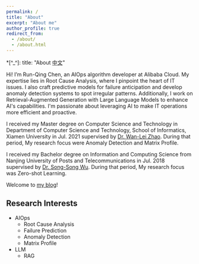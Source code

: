 ```yaml
---
permalink: /
title: "About"
excerpt: "About me"
author_profile: true
redirect_from:
  - /about/
  - /about.html
---
```


*[^_^]: title: "About [中文](http://rexking6.top/about_cn)"

Hi! I’m Run-Qing Chen, an AIOps algorithm developer at Alibaba Cloud. My expertise lies in Root Cause Analysis, where I pinpoint the heart of IT issues. I also craft predictive models for failure anticipation and develop anomaly detection systems to spot irregular patterns. Additionally, I work on Retrieval-Augmented Generation with Large Language Models to enhance AI's capabilities. I'm passionate about leveraging AI to make IT operations more efficient and proactive.

I received my Master degree on Computer Science and Technology in Department of Computer Science and Technology, School of Informatics, Xiamen University in Jul. 2021 supervised by [Dr. Wan-Lei Zhao](https://scholar.google.com/citations?user=-ECnpPEAAAAJ).  During that period, My research focus were Anomaly Detection and Matrix Profile.

I received my Bachelor degree on Information and Computing Science from Nanjing University of Posts and Telecommunications in Jul. 2018 supervised by [Dr. Song-Song Wu](https://www.researchgate.net/profile/Songsong_Wu). During that period, My research focus was Zero-shot Learning.

Welcome to [my blog](https://blog.rexking6.top/)!

## Research Interests

* AIOps
  * Root Cause Analysis
  * Failure Prediction
  * Anomaly Detection
  * Matrix Profile
* LLM
  * RAG

<!-- ## Working Experiences

* Sep. 2019\~Jan. 2020: Teaching assistant, Xiamen University.
* July 2017\~Aug. 2017: Web crawler intern, OFashion.
* May 2017\~June 2017: developed a early-warning system based on electricity consumption data analysis for Jiangsu Electric Power Company.
* Sep. 2015\~June 2016: Association Lecturer, Students’ Association for Science and Technology, Nanjing University of Posts and Telecommunications. -->
 
<!-- ## Academic awards & recognitions

* 2018\~2020: Postgraduate studentship by Xiamen University
* Nov. 2017: Innovation Pacemaker by Nanjing University of Posts and Telecommunications
* May. 2017: Meritorious Winner on Mathematical Contest In Modeling
* May. 2016: Meritorious Winner on Mathematical Contest In Modeling -->